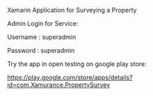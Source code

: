 Xamarin Application for Surveying a Property


Admin Login for Service:

Username : superadmin

Password : superadmin




Try the app in open testing on google play store:

https://play.google.com/store/apps/details?id=com.Xamurance.PropertySurvey

